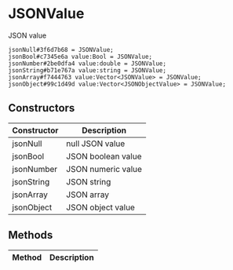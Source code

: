 # JSONValue
JSON value

```
jsonNull#3f6d7b68 = JSONValue;
jsonBool#c7345e6a value:Bool = JSONValue;
jsonNumber#2be0dfa4 value:double = JSONValue;
jsonString#b71e767a value:string = JSONValue;
jsonArray#f7444763 value:Vector<JSONValue> = JSONValue;
jsonObject#99c1d49d value:Vector<JSONObjectValue> = JSONValue;
```

## Constructors
| Constructor | Description |
| ---- | ----------- |
| jsonNull | null JSON value |
| jsonBool | JSON boolean value |
| jsonNumber | JSON numeric value |
| jsonString | JSON string |
| jsonArray | JSON array |
| jsonObject | JSON object value |


## Methods
| Method | Description |
| ---- | ----------- |


